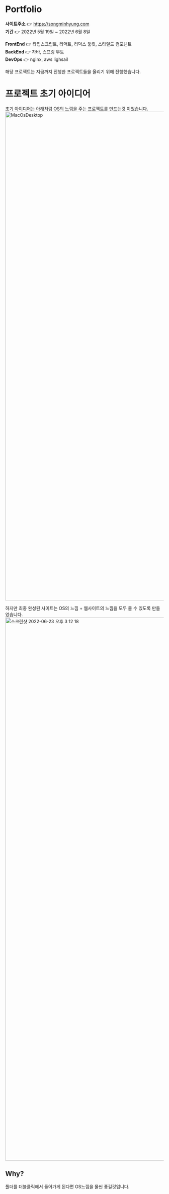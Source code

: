 # Portfolio
**사이트주소** 👉 https://songminhyung.com  
**기간** 👉 2022년 5월 19일 ~ 2022년 6월 8일  

**FrontEnd** 👉 타입스크립트, 리액트, 리덕스 툴킷, 스타일드 컴포넌트  
**BackEnd** 👉 자바, 스프링 부트  
**DevOps** 👉 nginx, aws lighsail  


해당 프로젝트는 지금까지 진행한 프로젝트들을 올리기 위해 진행했습니다.

# 프로젝트 초기 아이디어

초기 아이디어는 아래처럼 OS의 느낌을 주는 프로젝트를 만드는것 이었습니다.
<img width="1555" alt="MacOsDesktop" src="https://user-images.githubusercontent.com/43428643/175229485-296fb817-2e6b-4cb4-b848-c205e87dfb07.png">


하지만 최종 완성된 사이트는 OS의 느낌 + 웹사이트의 느낌을 모두 줄 수 있도록 만들었습니다.
<img width="1728" alt="스크린샷 2022-06-23 오후 3 12 18" src="https://user-images.githubusercontent.com/43428643/175229509-a296e805-d158-424d-b2b7-0ac4e942e41a.png">



## Why?
폴더를 더블클릭해서 들어가게 된다면 OS느낌을 물씬 풍길것입니다.
